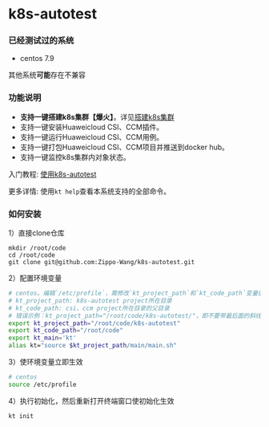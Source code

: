 # k8s-autotest

### 已经测试过的系统
* centos 7.9

其他系统**可能**存在不兼容

### 功能说明
* **支持一键搭建k8s集群【爆火】**。详见[搭建k8s集群](https://github.com/Zippo-Wang/k8s-autotest/blob/0175e0e65fc6267c9d590110db69b8e4cf3327c4/docs/build-cluster.md)
* 支持一键安装Huaweicloud CSI、CCM插件。
* 支持一键运行Huaweicloud CSI、CCM用例。
* 支持一键打包Huaweicloud CSI、CCM项目并推送到docker hub。
* 支持一键监控k8s集群内对象状态。

入门教程: [使用k8s-autotest](https://github.com/Zippo-Wang/k8s-autotest/blob/196ec0ba7c09d394a24daa3344ad583a221ae657/docs/usage.md) 

更多详情: 使用`kt help`查看本系统支持的全部命令。

### 如何安装

1）直接clone仓库
```git
mkdir /root/code
cd /root/code
git clone git@github.com:Zippo-Wang/k8s-autotest.git
```

2）配置环境变量
```bash
# centos。编辑`/etc/profile`，需修改`kt_project_path`和`kt_code_path`变量值
# kt_project_path: k8s-autotest project所在目录
# kt_code_path: csi、ccm project所在目录的父目录
# 错误示例：kt_project_path="/root/code/k8s-autotest/"，即不要带最后面的斜线
export kt_project_path="/root/code/k8s-autotest"
export kt_code_path="/root/code"
export kt_main='kt'
alias kt="source $kt_project_path/main/main.sh"
```

3）使环境变量立即生效
```bash
# centos
source /etc/profile
```

4）执行初始化，然后重新打开终端窗口使初始化生效
```bash
kt init
```
